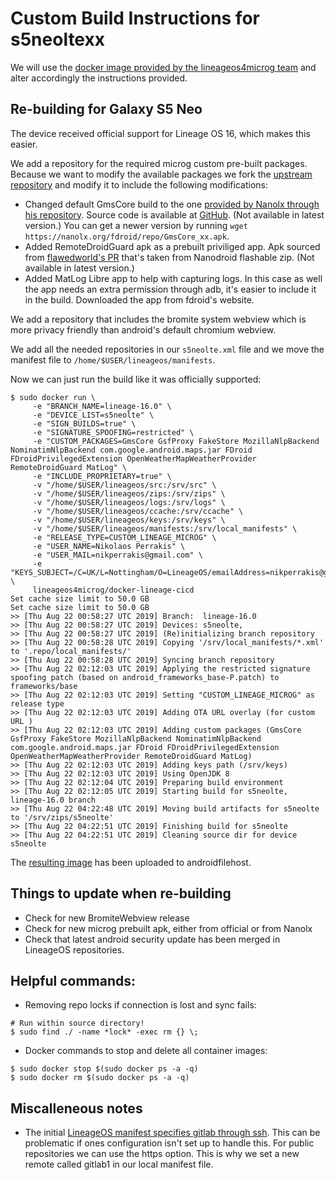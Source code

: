 # Custom Build Instructions for s5neoltexx

We will use the [docker image provided by the lineageos4microg team](https://github.com/lineageos4microg/docker-lineage-cicd) and alter accordingly the instructions provided.

## Re-building for Galaxy S5 Neo


The device received official support for Lineage OS 16, which makes this easier.

We add a repository for the required microg custom pre-built packages. Because we want to modify the available packages we fork the [upstream repository](https://github.com/lineageos4microg/android_prebuilts_prebuiltapks) and modify it to include the following modifications:

- Changed default GmsCore build to the one [provided by Nanolx through his repository](https://nanolx.org/fdroid/repo). Source code is available at [GitHub](https://github.com/Nanolx/android_packages_apps_GmsCore). (Not available in latest version.)
You can get a newer version by running `wget https://nanolx.org/fdroid/repo/GmsCore_xx.apk`.
- Added RemoteDroidGuard apk as a prebuilt priviliged app. Apk sourced from [flawedworld's PR](https://github.com/lineageos4microg/android_prebuilts_prebuiltapks/pull/9) that's taken from Nanodroid flashable zip. (Not available in latest version.)
- Added MatLog Libre app to help with capturing logs. In this case as well the app needs an extra permission through adb, it's easier to include it in the build. Downloaded the app from fdroid's website.

We add a repository that includes the bromite system webview which is more privacy friendly than android's default chromium webview.

We add all the needed repositories in our `s5neolte.xml` file and we move the manifest file to `/home/$USER/lineageos/manifests`.

Now we can just run the build like it was officially supported:

```
$ sudo docker run \
     -e "BRANCH_NAME=lineage-16.0" \
     -e "DEVICE_LIST=s5neolte" \
     -e "SIGN_BUILDS=true" \
     -e "SIGNATURE_SPOOFING=restricted" \
     -e "CUSTOM_PACKAGES=GmsCore GsfProxy FakeStore MozillaNlpBackend NominatimNlpBackend com.google.android.maps.jar FDroid FDroidPrivilegedExtension OpenWeatherMapWeatherProvider RemoteDroidGuard MatLog" \
     -e "INCLUDE_PROPRIETARY=true" \
     -v "/home/$USER/lineageos/src:/srv/src" \
     -v "/home/$USER/lineageos/zips:/srv/zips" \
     -v "/home/$USER/lineageos/logs:/srv/logs" \
     -v "/home/$USER/lineageos/ccache:/srv/ccache" \
     -v "/home/$USER/lineageos/keys:/srv/keys" \
     -v "/home/$USER/lineageos/manifests:/srv/local_manifests" \
     -e "RELEASE_TYPE=CUSTOM_LINEAGE_MICROG" \
     -e "USER_NAME=Nikolaos Perrakis" \
     -e "USER_MAIL=nikperrakis@gmail.com" \
     -e "KEYS_SUBJECT=/C=UK/L=Nottingham/O=LineageOS/emailAddress=nikperrakis@gmail.com" \
     lineageos4microg/docker-lineage-cicd
Set cache size limit to 50.0 GB
Set cache size limit to 50.0 GB
>> [Thu Aug 22 00:58:27 UTC 2019] Branch:  lineage-16.0
>> [Thu Aug 22 00:58:27 UTC 2019] Devices: s5neolte,
>> [Thu Aug 22 00:58:27 UTC 2019] (Re)initializing branch repository
>> [Thu Aug 22 00:58:28 UTC 2019] Copying '/srv/local_manifests/*.xml' to '.repo/local_manifests/'
>> [Thu Aug 22 00:58:28 UTC 2019] Syncing branch repository
>> [Thu Aug 22 02:12:03 UTC 2019] Applying the restricted signature spoofing patch (based on android_frameworks_base-P.patch) to frameworks/base
>> [Thu Aug 22 02:12:03 UTC 2019] Setting "CUSTOM_LINEAGE_MICROG" as release type
>> [Thu Aug 22 02:12:03 UTC 2019] Adding OTA URL overlay (for custom URL )
>> [Thu Aug 22 02:12:03 UTC 2019] Adding custom packages (GmsCore GsfProxy FakeStore MozillaNlpBackend NominatimNlpBackend com.google.android.maps.jar FDroid FDroidPrivilegedExtension OpenWeatherMapWeatherProvider RemoteDroidGuard MatLog)
>> [Thu Aug 22 02:12:03 UTC 2019] Adding keys path (/srv/keys)
>> [Thu Aug 22 02:12:03 UTC 2019] Using OpenJDK 8
>> [Thu Aug 22 02:12:04 UTC 2019] Preparing build environment
>> [Thu Aug 22 02:12:05 UTC 2019] Starting build for s5neolte, lineage-16.0 branch
>> [Thu Aug 22 04:22:48 UTC 2019] Moving build artifacts for s5neolte to '/srv/zips/s5neolte'
>> [Thu Aug 22 04:22:51 UTC 2019] Finishing build for s5neolte
>> [Thu Aug 22 04:22:51 UTC 2019] Cleaning source dir for device s5neolte

```

The [resulting image]() has been uploaded to androidfilehost.

## Things to update when re-building

- Check for new BromiteWebview release
- Check for new microg prebuilt apk, either from official or from Nanolx
- Check that latest android security update has been merged in LineageOS repositories.

## Helpful commands:

- Removing repo locks if connection is lost and sync fails:
```
# Run within source directory!
$ sudo find ./ -name *lock* -exec rm {} \;
```

- Docker commands to stop and delete all container images:
```
$ sudo docker stop $(sudo docker ps -a -q)
$ sudo docker rm $(sudo docker ps -a -q)
```

## Miscalleneous notes

- The initial [LineageOS manifest specifies gitlab through ssh](https://github.com/LineageOS/android/blob/lineage-16.0/default.xml#L12). This can be problematic if ones configuration isn't set up to handle this. For public repositories we can use the https option. This is why we set a new remote called gitlab1 in our local manifest file.


